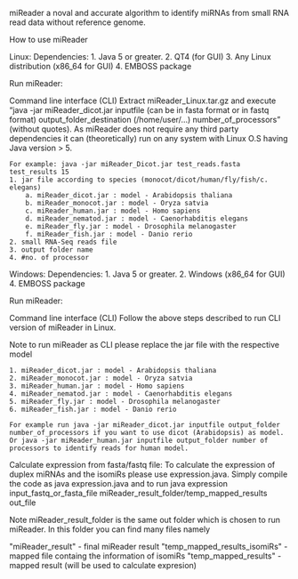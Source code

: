 

miReader a noval and accurate algorithm to identify miRNAs from small RNA read data without reference genome. 


How to use miReader

Linux:
Dependencies:
	1. Java 5 or greater.
	2. QT4 (for GUI)
	3. Any Linux distribution (x86_64 for GUI)
	4. EMBOSS package

Run miReader:
	
Command line interface (CLI)
	Extract miReader_Linux.tar.gz and execute “java -jar miReader_dicot.jar inputfile (can be in fasta format or in fastq format) output_folder_destination (/home/user/...) 	 number_of_processors” (without quotes). 
	As miReader does not require any third party dependencies it can (theoretically) run on any system with Linux O.S having Java version > 5.

	For example: java -jar miReader_Dicot.jar test_reads.fasta test_results 15
	1. jar file according to species (monocot/dicot/human/fly/fish/c. elegans)
		a. miReader_dicot.jar : model - Arabidopsis thaliana
		b. miReader_monocot.jar : model - Oryza satvia
		c. miReader_human.jar : model - Homo sapiens
		d. miReader_nematod.jar : model - Caenorhabditis elegans
		e. miReader_fly.jar : model - Drosophila melanogaster
		f. miReader_fish.jar : model - Danio rerio
	2. small RNA-Seq reads file
	3. output folder name
	4. #no. of processor


Windows:
	Dependencies:
	1. Java 5 or greater.
	2. Windows (x86_64 for GUI) 
	4. EMBOSS package

Run miReader:
	

Command line interface (CLI)
	Follow the above steps described to run CLI version of miReader in Linux.
 
Note to run miReader as CLI please replace the jar file with the respective model 

	1. miReader_dicot.jar : model - Arabidopsis thaliana
	2. miReader_monocot.jar : model - Oryza satvia
	3. miReader_human.jar : model - Homo sapiens
	4. miReader_nematod.jar : model - Caenorhabditis elegans
	5. miReader_fly.jar : model - Drosophila melanogaster
	6. miReader_fish.jar : model - Danio rerio

	For example run java -jar miReader_dicot.jar inputfile output_folder number_of_processors if you want to use dicot (Arabidopsis) as model.
	Or java -jar miReader_human.jar inputfile output_folder number of processors to identify reads for human model.


Calculate expression from fasta/fastq file:
To calculate the expression of duplex miRNAs and the isomiRs please use expression.java. Simply compile the code as java expression.java and to run
java expression input_fastq_or_fasta_file miReader_result_folder/temp_mapped_results out_file

Note
miReader_result_folder is the same out folder which is chosen to run miReader. In this folder you can find many files namely 

"miReader_result" - final miReader result
"temp_mapped_results_isomiRs" - mapped file containg the information of isomiRs
"temp_mapped_results" - mapped result (will be used to calculate expresion)
